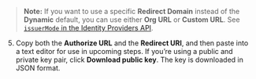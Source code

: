 > **Note:** If you want to use a specific **Redirect Domain** instead of the **Dynamic** default, you can use either **Org URL** or **Custom URL**. See [`issuerMode` in the Identity Providers API](https://developer.okta.com/docs/api/openapi/okta-management/management/tag/IdentityProvider/#tag/IdentityProvider/operation/getIdentityProvider!c=200&path=issuerMode&t=response).

5. Copy both the **Authorize URL** and the **Redirect URI**, and then paste into a text editor for use in upcoming steps. If you’re using a public and private key pair, click **Download public key**. The key is downloaded in JSON format.